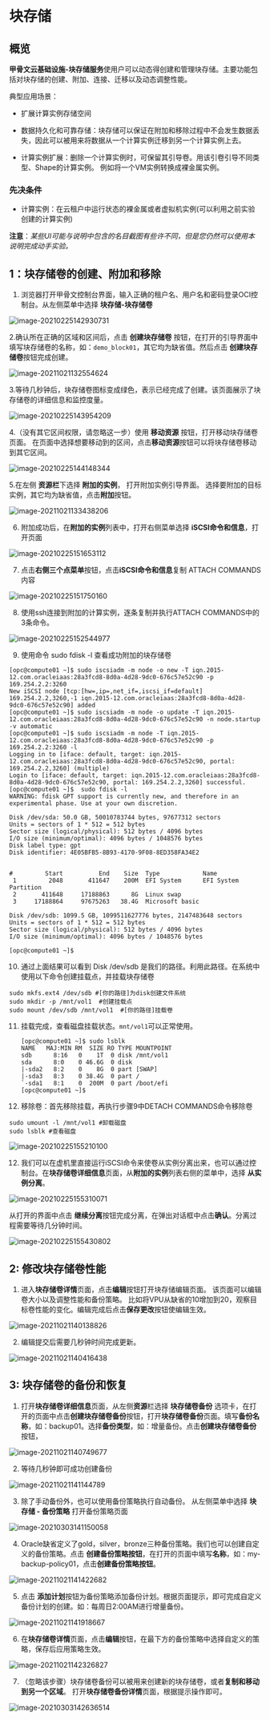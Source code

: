 # 块存储

## 概览

**甲骨文云基础设施-块存储服务**使用户可以动态得创建和管理块存储。主要功能包括对块存储的创建、附加、连接、迁移以及动态调整性能。

典型应用场景：

- 扩展计算实例存储空间

- 数据持久化和可靠存储：块存储可以保证在附加和移除过程中不会发生数据丢失，因此可以被用来将数据从一个计算实例迁移到另一个计算实例上去。
- 计算实例扩展：删除一个计算实例时，可保留其引导卷。用该引卷引导不同类型、Shape的计算实例。 例如将一个VM实例转换成裸金属实例。



### 先决条件

- 计算实例：在云租户中运行状态的裸金属或者虚拟机实例(可以利用之前实验创建的计算实例)

**注意**：*某些UI可能与说明中包含的名目截图有些许不同，但是您仍然可以使用本说明完成动手实验。*


## 1：块存储卷的创建、附加和移除

1. 浏览器打开甲骨文控制台界面，输入正确的租户名、用户名和密码登录OCI控制台。从左侧菜单中选择 **块存储-块存储卷**

![image-20210225142930731](images/image-20210225142930731.png)

2.确认所在正确的区域和区间后，点击 **创建块存储卷** 按钮，在打开的引导界面中填写块存储卷的名称，如：`demo_block01`，其它均为缺省值。然后点击 **创建块存储卷**按钮完成创建。

![image-20211021132554624](images/image-20211021132554624.png)

3.等待几秒钟后，块存储卷图标变成绿色，表示已经完成了创建。该页面展示了块存储卷的详细信息和监控度量。

![image-20210225143954209](images/image-20210225143954209.png)

4.（没有其它区间权限，请忽略这一步）使用 **移动资源** 按钮，打开移动块存储卷页面。 在页面中选择想要移动到的区间，点击**移动资源**按钮可以将块存储卷移动到其它区间。

![image-20210225144148344](images/image-20210225144148344.png)

5.在左侧 **资源栏**下选择 **附加的实例**， 打开附加实例引导界面。 选择要附加的目标实例，其它均为缺省值，点击**附加**按钮。

![image-20211021133438206](images/image-20211021133438206.png)

6. 附加成功后，在**附加的实例**列表中，打开右侧菜单选择 **iSCSI命令和信息**，打开页面

![image-20210225151653112](images/image-20210225151653112.png)

7. 点击**右侧三个点菜单**按钮，点击**iSCSI命令和信息**复制 ATTACH COMMANDS内容

![image-20210225151750160](images/image-20210225151750160.png)

8. 使用ssh连接到附加的计算实例，逐条复制并执行ATTACH COMMANDS中的3条命令。

![image-20210225152544977](images/image-20210225152544977.png)

9. 使用命令 sudo fdisk -l 查看成功附加的块存储卷

```
[opc@compute01 ~]$ sudo iscsiadm -m node -o new -T iqn.2015-12.com.oracleiaas:28a3fcd8-8d0a-4d28-9dc0-676c57e52c90 -p 169.254.2.2:3260
New iSCSI node [tcp:[hw=,ip=,net_if=,iscsi_if=default] 169.254.2.2,3260,-1 iqn.2015-12.com.oracleiaas:28a3fcd8-8d0a-4d28-9dc0-676c57e52c90] added
[opc@compute01 ~]$ sudo iscsiadm -m node -o update -T iqn.2015-12.com.oracleiaas:28a3fcd8-8d0a-4d28-9dc0-676c57e52c90 -n node.startup -v automatic
[opc@compute01 ~]$ sudo iscsiadm -m node -T iqn.2015-12.com.oracleiaas:28a3fcd8-8d0a-4d28-9dc0-676c57e52c90 -p 169.254.2.2:3260 -l
Logging in to [iface: default, target: iqn.2015-12.com.oracleiaas:28a3fcd8-8d0a-4d28-9dc0-676c57e52c90, portal: 169.254.2.2,3260] (multiple)
Login to [iface: default, target: iqn.2015-12.com.oracleiaas:28a3fcd8-8d0a-4d28-9dc0-676c57e52c90, portal: 169.254.2.2,3260] successful.
[opc@compute01 ~]$  sudo fdisk -l
WARNING: fdisk GPT support is currently new, and therefore in an experimental phase. Use at your own discretion.

Disk /dev/sda: 50.0 GB, 50010783744 bytes, 97677312 sectors
Units = sectors of 1 * 512 = 512 bytes
Sector size (logical/physical): 512 bytes / 4096 bytes
I/O size (minimum/optimal): 4096 bytes / 1048576 bytes
Disk label type: gpt
Disk identifier: 4E05BFB5-8B93-4170-9F08-8ED358FA34E2


#         Start          End    Size  Type            Name
 1         2048       411647    200M  EFI System      EFI System Partition
 2       411648     17188863      8G  Linux swap      
 3     17188864     97675263   38.4G  Microsoft basic 

Disk /dev/sdb: 1099.5 GB, 1099511627776 bytes, 2147483648 sectors
Units = sectors of 1 * 512 = 512 bytes
Sector size (logical/physical): 512 bytes / 4096 bytes
I/O size (minimum/optimal): 4096 bytes / 1048576 bytes

[opc@compute01 ~]$
```



10. 通过上面结果可以看到 Disk /dev/sdb 是我们的路径。利用此路径。在系统中使用以下命令创建挂载点，并挂载块存储卷

```shell
sudo mkfs.ext4 /dev/sdb #[你的路径]为disk创建文件系统
sudo mkdir -p /mnt/vol1  #创建挂载点
sudo mount /dev/sdb /mnt/vol1  #[你的路径]挂载卷
```

11. 挂载完成，查看磁盘挂载状态。`mnt/vol1`可以正常使用。

    ```
    [opc@compute01 ~]$ sudo lsblk
    NAME   MAJ:MIN RM  SIZE RO TYPE MOUNTPOINT
    sdb      8:16   0    1T  0 disk /mnt/vol1
    sda      8:0    0 46.6G  0 disk 
    |-sda2   8:2    0    8G  0 part [SWAP]
    |-sda3   8:3    0 38.4G  0 part /
    `-sda1   8:1    0  200M  0 part /boot/efi
    [opc@compute01 ~]$
    ```

    

12. 移除卷：首先移除挂载，再执行步骤9中DETACH COMMANDS命令移除卷

```shell
sudo umount -l /mnt/vol1 #卸载磁盘
sudo lsblk #查看磁盘
```

![image-20210225155210100](images/image-20210225155210100.png)

12. 我们可以在虚机里直接运行iSCSI命令来使卷从实例分离出来，也可以通过控制台。在**块存储卷详细信息**页面，从**附加的实例**列表右侧的菜单中，选择 **从实例分离**。

![image-20210225155310071](images/image-20210225155310071.png)

从打开的界面中点击 **继续分离**按钮完成分离，在弹出对话框中点击**确认**。分离过程需要等待几分钟时间。

![image-20210225155430802](images/image-20210225155430802.png)



## 2: 修改块存储卷性能

1. 进入**块存储卷详情**页面，点击**编辑**按钮打开块存储编辑页面。 该页面可以编辑卷大小以及调整性能和备份策略。 比如将VPU从缺省的10增加到20，观察目标卷性能的变化。编辑完成后点击**保存更改**按钮使编辑生效。

![image-20211021140138826](images/image-20211021140138826.png)

2. 编辑提交后需要几秒钟时间完成更新。

![image-20211021140416438](images/image-20211021140416438.png)


## 3: 块存储卷的备份和恢复

1. 打开**块存储卷详细信息**页面，从左侧**资源**栏选择 **块存储卷备份** 选项卡，在打开的页面中点击**创建块存储卷备份**按钮，打开**块存储卷备份**页面。填写**备份名称**，如：backup01。选择**备份类型**，如：增量备份。点击**创建块存储卷备份**按钮，

![image-20211021140749677](images/image-20211021140749677.png)

2. 等待几秒钟即可成功创建备份

![image-20211021141144789](images/image-20211021141144789.png)

3. 除了手动备份外，也可以使用备份策略执行自动备份。 从左侧菜单中选择 **块存储 - 备份策略** 打开备份策略页面

![image-20210303141150058](images/image-20210303141150058.png)

4. Oracle缺省定义了gold，silver，bronze三种备份策略。我们也可以创建自定义的备份策略。点击 **创建备份策略按钮**，在打开的页面中填写**名称**，如：my-backup-policy01，点击**创建备份策略按钮**。

![image-20211021141422682](images/image-20211021141422682.png)

5. 点击 **添加计划**按钮为备份策略添加备份计划。根据页面提示，即可完成自定义备份计划的创建。如：每周日2:00AM进行增量备份。

![image-20211021141918667](images/image-20211021141918667.png)

6. 在**块存储卷详情**页面，点击**编辑**按钮，在最下方的备份策略中选择自定义的策略，保存后应用策略生效。

![image-20211021142326827](images/image-20211021142326827.png)

7. （忽略该步骤）块存储卷备份可以被用来创建新的块存储卷，或者**复制和移动到另一个区域**。 打开**块存储卷备份详情**页面，根据提示操作即可。

![image-20210303142636514](images/image-20210303142636514.png)
